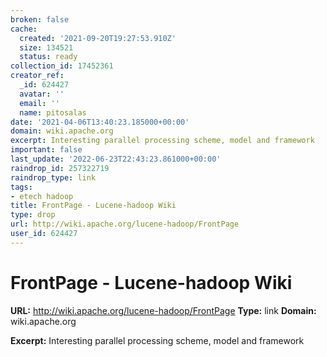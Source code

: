 ```yaml
---
broken: false
cache:
  created: '2021-09-20T19:27:53.910Z'
  size: 134521
  status: ready
collection_id: 17452361
creator_ref:
  _id: 624427
  avatar: ''
  email: ''
  name: pitosalas
date: '2021-04-06T13:40:23.185000+00:00'
domain: wiki.apache.org
excerpt: Interesting parallel processing scheme, model and framework
important: false
last_update: '2022-06-23T22:43:23.861000+00:00'
raindrop_id: 257322719
raindrop_type: link
tags:
- etech hadoop
title: FrontPage - Lucene-hadoop Wiki
type: drop
url: http://wiki.apache.org/lucene-hadoop/FrontPage
user_id: 624427
---
```


# FrontPage - Lucene-hadoop Wiki

**URL:** http://wiki.apache.org/lucene-hadoop/FrontPage
**Type:** link
**Domain:** wiki.apache.org

**Excerpt:** Interesting parallel processing scheme, model and framework
